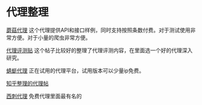 # 代理整理

[蘑菇代理](http://www.moguproxy.com/http)
这个代理提供API和接口样例，同时支持按照条数付费。对于测试使用非常方便。对于小量的爬虫非常方便。

[代理评测贴](https://cuiqingcai.com/5094.html)
这个帖子比较好的整理了代理评测内容，在里面选一个好的代理深入研究。

[蜻蜓代理](https://proxy.horocn.com)
正在试用的代理平台，试用版本可以少量ip免费。

[知乎整理的代理帖](https://www.zhihu.com/question/55807309)


[西刺代理](https://www.xicidaili.com/nn/)
免费代理里面最有名的